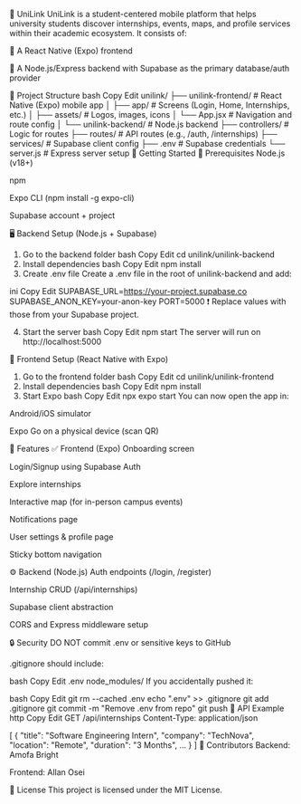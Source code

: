 ﻿🧠 UniLink
UniLink is a student-centered mobile platform that helps university students discover internships, events, maps, and profile services within their academic ecosystem.
It consists of:

📱 A React Native (Expo) frontend

🧠 A Node.js/Express backend with Supabase as the primary database/auth provider

📁 Project Structure
bash
Copy
Edit
unilink/
├── unilink-frontend/          # React Native (Expo) mobile app
│   ├── app/                   # Screens (Login, Home, Internships, etc.)
│   ├── assets/                # Logos, images, icons
│   └── App.jsx                # Navigation and route config
│
└── unilink-backend/           # Node.js backend
    ├── controllers/           # Logic for routes
    ├── routes/                # API routes (e.g., /auth, /internships)
    ├── services/              # Supabase client config
    ├── .env                   # Supabase credentials
    └── server.js              # Express server setup
🚀 Getting Started
🔧 Prerequisites
Node.js (v18+)

npm

Expo CLI (npm install -g expo-cli)

Supabase account + project

🖥️ Backend Setup (Node.js + Supabase)
1. Go to the backend folder
bash
Copy
Edit
cd unilink/unilink-backend
2. Install dependencies
bash
Copy
Edit
npm install
3. Create .env file
Create a .env file in the root of unilink-backend and add:

ini
Copy
Edit
SUPABASE_URL=https://your-project.supabase.co
SUPABASE_ANON_KEY=your-anon-key
PORT=5000
❗ Replace values with those from your Supabase project.

4. Start the server
bash
Copy
Edit
npm start
The server will run on http://localhost:5000

📱 Frontend Setup (React Native with Expo)
1. Go to the frontend folder
bash
Copy
Edit
cd unilink/unilink-frontend
2. Install dependencies
bash
Copy
Edit
npm install
3. Start Expo
bash
Copy
Edit
npx expo start
You can now open the app in:

Android/iOS simulator

Expo Go on a physical device (scan QR)

🧠 Features
✅ Frontend (Expo)
Onboarding screen

Login/Signup using Supabase Auth

Explore internships

Interactive map (for in-person campus events)

Notifications page

User settings & profile page

Sticky bottom navigation

⚙️ Backend (Node.js)
Auth endpoints (/login, /register)

Internship CRUD (/api/internships)

Supabase client abstraction

CORS and Express middleware setup

🔒 Security
DO NOT commit .env or sensitive keys to GitHub

.gitignore should include:

bash
Copy
Edit
.env
node_modules/
If you accidentally pushed it:

bash
Copy
Edit
git rm --cached .env
echo ".env" >> .gitignore
git add .gitignore
git commit -m "Remove .env from repo"
git push
📡 API Example
http
Copy
Edit
GET /api/internships
Content-Type: application/json

[
  {
    "title": "Software Engineering Intern",
    "company": "TechNova",
    "location": "Remote",
    "duration": "3 Months",
    ...
  }
]
👥 Contributors
Backend: Amofa Bright

Frontend: Allan Osei

📜 License
This project is licensed under the MIT License.